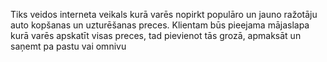 Tiks veidos interneta veikals kurā varēs nopirkt populāro un jauno ražotāju auto kopšanas un uzturēšanas preces. 
Klientam būs pieejama mājaslapa kurā varēs apskatīt visas preces, tad pievienot tās grozā, apmaksāt un saņemt pa pastu vai omnivu

